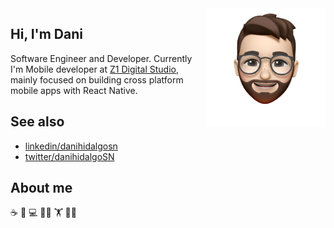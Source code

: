 <img width=190 align="right" src="./img/animoji.png" />

## Hi, I'm Dani

Software Engineer and Developer. Currently I'm Mobile developer at [Z1 Digital Studio](https://github.com/z1digitalstudio), mainly focused on building cross platform mobile apps with React Native.

## See also
- [linkedin/danihidalgosn](https://www.linkedin.com/in/danihidalgosn/)
- [twitter/danihidalgoSN](https://twitter.com/danihidalgoSN)

## About me

:coffee: :beer: :computer: :technologist: :weight_lifting: :running_man:
